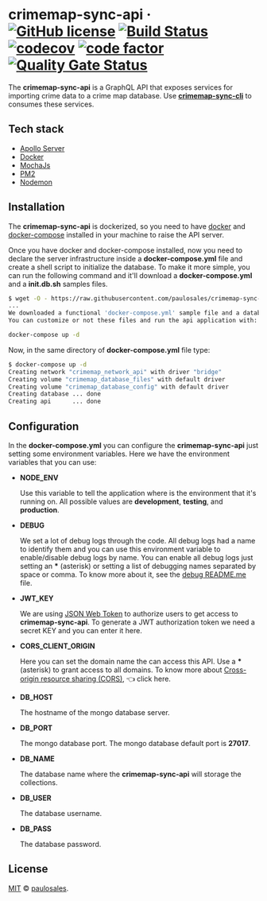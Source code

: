 # crimemap-sync-api &middot; [![GitHub license](https://img.shields.io/badge/license-MIT-blue.svg)](https://github.com/paulosales/crimemap-sync-api/blob/master/LICENSE) [![Build Status](https://travis-ci.com/paulosales/crimemap-sync-api.svg?branch=master)](https://travis-ci.com/paulosales/crimemap-sync-api) [![codecov](https://codecov.io/gh/paulosales/crimemap-sync-api/branch/master/graph/badge.svg)](https://codecov.io/gh/paulosales/crimemap-sync-api) [![code factor](https://img.shields.io/codefactor/grade/github/paulosales/crimemap-sync-api/master)](https://www.codefactor.io/repository/github/paulosales/crimemap-sync-api) [![Quality Gate Status](https://sonarcloud.io/api/project_badges/measure?project=paulosales_crimemap-sync-api&metric=alert_status)](https://sonarcloud.io/dashboard?id=paulosales_crimemap-sync-api)

The **crimemap-sync-api** is a GraphQL API that exposes services for importing crime data to a crime map database. Use **[crimemap-sync-cli](https://github.com/paulosales/crimemap-sync-cli)** to consumes these services.

## Tech stack

- [Apollo Server](https://github.com/apollographql/apollo-server)
- [Docker](https://www.docker.com/)
- [MochaJs](https://mochajs.org/)
- [PM2](https://pm2.keymetrics.io/)
- [Nodemon](https://nodemon.io/)

## Installation

The **crimemap-sync-api** is dockerized, so you need to have [docker](https://docs.docker.com/install/) and [docker-compose](https://docs.docker.com/compose/install/) installed in your machine to raise the API server.

Once you have docker and docker-compose installed, now you need to declare the server infrastructure inside a **docker-compose.yml** file and create a shell script to initialize the database.
To make it more simple, you can run the following command and it'll download a **docker-compose.yml** and a **init.db.sh** samples files.

```bash
$ wget -O - https://raw.githubusercontent.com/paulosales/crimemap-sync-api/master/scripts/container/setup-container.sh | bash
...
We downloaded a functional 'docker-compose.yml' sample file and a database initializer script 'init.db.sh'.
You can customize or not these files and run the api application with:

docker-compose up -d
```

Now, in the same directory of **docker-compose.yml** file type:

```bash
$ docker-compose up -d
Creating network "crimemap_network_api" with driver "bridge"
Creating volume "crimemap_database_files" with default driver
Creating volume "crimemap_database_config" with default driver
Creating database ... done
Creating api      ... done
```

## Configuration

In the **docker-compose.yml** you can configure the **crimemap-sync-api** just setting some environment variables. Here we have the environment variables that you can use:

- **NODE_ENV**

  Use this variable to tell the application where is the environment that it's running on. All possible values are **development**, **testing**, and **production**.

- **DEBUG**

  We set a lot of debug logs through the code. All debug logs had a name to identify them and you can use this environment variable to enable/disable debug logs by name. You can enable all debug logs just setting an **\*** (asterisk) or setting a list of debugging names separated by space or comma. To know more about it, see the [debug README.me](https://github.com/visionmedia/debug#usage) file.

- **JWT_KEY**

  We are using [JSON Web Token](https://jwt.io/) to authorize users to get access to **crimemap-sync-api**. To generate a JWT authorization token we need a secret KEY and you can enter it here.

- **CORS_CLIENT_ORIGIN**

  Here you can set the domain name the can access this API. Use a **\*** (asterisk) to grant access to all domains. To know more about [Cross-origin resource sharing (CORS)](https://pt.wikipedia.org/wiki/Cross-origin_resource_sharing), 👈 click here.

- **DB_HOST**

  The hostname of the mongo database server.

- **DB_PORT**

  The mongo database port. The mongo database default port is **27017**.

- **DB_NAME**

  The database name where the **crimemap-sync-api** will storage the collections.

- **DB_USER**

  The database username.

- **DB_PASS**

  The database password.

## License

[MIT](https://github.com/paulosales/crimemap-sync-api/blob/master/LICENSE) © [paulosales](https://github.com/paulosales/).
